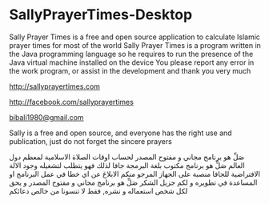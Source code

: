 # SallyPrayerTimes-Desktop
Sally Prayer Times is a free and open source application to calculate Islamic prayer times for most of the world
Sally Prayer Times is a program written in the Java programming language so he requires to run the presence of the Java virtual machine installed on the device
You please report any error in the work program, or assist in the development and thank you very much

http://sallyprayertimes.com


http://facebook.com/sallyprayertimes


bibali1980@gmail.com

Sally is a free and open source, and everyone has the right use and publication, just do not forget the sincere prayers


صَلِّ هو برنامج مجاني و مفتوح المصدر لحساب اوقات الصلاة الاسلامية لمعظم دول العالم
صَلِّ هو برنامج مكتوب بلغة البرمجة جافا لذلك فهو يتطلب لتشغيله وجود الالة الافتراضية للجافا منصبة على الجهاز
المرجو منكم الابلاغ عن اي خطا في عمل البرنامج او المساعدة في تطويره و لكم جزيل الشكر
صَلِّ هو برنامج مجاني و مفتوح المصدر و يحق لكل شخص استعماله و نشره, فقط لا تنسونا من خالص دعائكم

